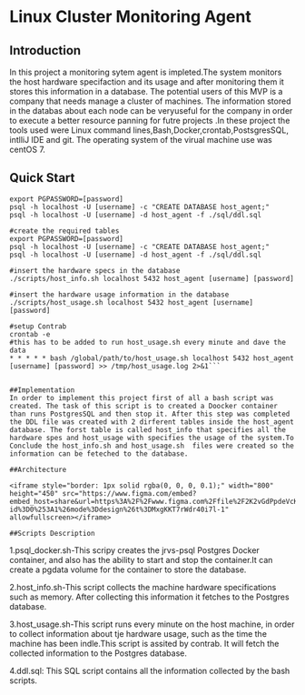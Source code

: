 # Linux Cluster Monitoring Agent
## Introduction
In this project a monitoring sytem agent is impleted.The system monitors the host hardware specifaction and its usage and after monitoring them it stores this information in a database. The potential users of this MVP is a company that needs manage a cluster of machines. The information stored in the databas about each node can be veryuseful for the company in order to execute a better resource panning for futre projects .In these project the tools used were Linux command lines,Bash,Docker,crontab,PostsgresSQL, intlliJ IDE and git. The operating system of the virual machine use was centOS 7.

## Quick Start
``` #create and run a psql intance using psql_docker.sh
export PGPASSWORD=[password]
psql -h localhost -U [username] -c "CREATE DATABASE host_agent;"
psql -h localhost -U [username] -d host_agent -f ./sql/ddl.sql

#create the required tables
export PGPASSWORD=[password]
psql -h localhost -U [username] -c "CREATE DATABASE host_agent;"
psql -h localhost -U [username] -d host_agent -f ./sql/ddl.sql

#insert the hardware specs in the database
./scripts/host_info.sh localhost 5432 host_agent [username] [password]

#insert the hardware usage information in the database
./scripts/host_usage.sh localhost 5432 host_agent [username] [password]

#setup Contrab
crontab -e
#this has to be added to run host_usage.sh every minute and dave the data
* * * * * bash /global/path/to/host_usage.sh localhost 5432 host_agent [username] [password] >> /tmp/host_usage.log 2>&1```


##Implementation
In order to implement this project first of all a bash script was created. The task of this script is to created a Doocker container than runs PostgresSQL and then stop it. After this step was completed the DDL file was created with 2 dirferent tables inside the host_agent database. The forst table is called host_info that specifies all the hardware spes and host_usage with specifies the usage of the system.To Conclude the host_info.sh and host_usage.sh  files were created so the information can be feteched to the database.

##Architecture

<iframe style="border: 1px solid rgba(0, 0, 0, 0.1);" width="800" height="450" src="https://www.figma.com/embed?embed_host=share&url=https%3A%2F%2Fwww.figma.com%2Ffile%2F2K2vGdPpdeVcKjJer5dW2d%2FUntitled%3Ftype%3Ddesign%26node-id%3D0%253A1%26mode%3Ddesign%26t%3DMxgKKT7rWdr40i7l-1" allowfullscreen></iframe>

##Scripts Description
```
1.psql_docker.sh-This scripy creates the jrvs-psql Postgres Docker container, and  also has the ability to start and stop the container.It can create a pgdata volume for the container to store the database.

2.host_info.sh-This script collects the machine hardware specifications such as  memory. After collecting this information it fetches to the Postgres database.

3.host_usage.sh-This script runs every  minute on the host machine, in order to collect information about tje hardware usage, such as the time the machine has been indle.This script is assited by contrab. It will fetch the collected information to the Postgres database.

4.ddl.sql: This SQL  script  contains all the information collected by the bash scripts.


```
